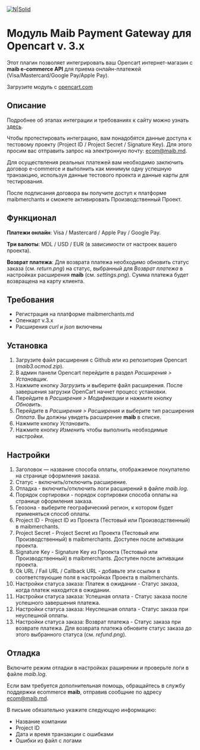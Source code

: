 [![N|Solid](https://www.maib.md/images/logo.svg)](https://www.maib.md)

# Модуль Maib Payment Gateway для Opencart v. 3.x
Этот плагин позволяет интегрировать ваш Opencart интернет-магазин с **maib e-commerce API** для приема онлайн-платежей (Visa/Mastercard/Google Pay/Apple Pay).

Загрузите модуль с [opencart.com](https://www.opencart.com/index.php?route=marketplace/extension/info&extension_id=44246)

## Описание
Подробнее об этапах интеграции и требованиях к сайту можно узнать [здесь](https://docs.maibmerchants.md/ru/etapy-i-trebovaniya-k-integracii).

Чтобы протестировать интеграцию, вам понадобятся данные доступа к тестовому проекту (Project ID / Project Secret / Signature Key). Для этого просим вас отправить запрос на электронную почту: ecom@maib.md.

Для осуществления реальных платежей вам необходимо заключить договор e-commerce и выполнить как минимум одну успешную транзакцию, используя данные тестового проекта и данные карты для тестирования.

После подписания договора вы получите доступ к платформе maibmerchants и сможете активировать Производственный Проект.

## Функционал
**Платежи онлайн**: Visa / Mastercard / Apple Pay / Google Pay.

**Три валюты**: MDL / USD / EUR (в зависимости от настроек вашего проекта).

**Возврат платежа**: Для возврата платежа необходимо обновить статус заказа (см. _return.png_) на статус, выбранный для _Возврат платежа_ в настройках расширения **maib** (см. _settings.png_). Сумма платежа будет возвращена на карту клиента.

## Требования
- Регистрация на платформе maibmerchants.md
- Опенкарт v.3.x
- Расширения _curl_ и _json_ включены

## Установка
1. Загрузите файл расширения с Github или из репозитория Opencart (_maib3.ocmod.zip_).
2. В админ панели Opencart перейдите в раздел _Расширения > Установщик_.
3. Нажмите кнопку _Загрузить_ и выберите файл расширения. После завершения загрузки OpenCart начнет процесс установки.
4. Перейдите в _Расширения > Модификации_ и нажмите кнопку _Обновить_.
5. Перейдите в _Расширения > Расширения_ и выберите тип расширения _Оплата_. Вы должны увидеть расширение **maib** в списке.
6. Нажмите кнопку _Установить_.
7. Нажмите кнопку _Изменить_ чтобы выполнить необходимые настройки.

## Настройки
1. Заголовок — название способа оплаты, отображаемое покупателю на странице оформления заказа.
2. Статус - включить/отключить расширение.
3. Отладка - включить/отключить логи расширений в файле _maib.log_.
4. Порядок сортировки - порядок сортировки способа оплаты на странице оформления заказа.
5. Геозона - выберите географический регион, к котором будет применяться способ оплаты.
6. Project ID - Project ID из Проекта (Тестовый или Производственный) в maibmerchants.
7. Project Secret -  Project Secret из Проекта (Тестовый или Производственный) в maibmerchants. Доступен после активации проекта.
8. Signature Key - Signature Key из Проекта (Тестовый или Производственный) в maibmerchants. Доступен после активации проекта.
9. Ok URL / Fail URL / Callback URL - добавьте эти ссылки в соответствующие поля в настройках Проекта в maibmerchants.
10. Настройки статуса заказа: Платеж в ожидании - Статус заказа, когда платеж находится в ожидании.
11. Настройки статуса заказа: Успешная оплата - Статус заказа после успешного завершения платежа.
12. Настройки статуса заказа: Неуспешная оплата - Статус заказа при неуспешной оплаты.
13. Настройки статуса заказа: Возврат платежа - Статус заказа при возврате платежа. Для возврата платежа обновите статус заказа до этого выбранного статуса (см. _refund.png_).

## Отладка
Включите режим отладки в настройках раширении и проверьте логи в файле _maib.log_.

Если вам требуется дополнительная помощь, обращайтесь в службу поддержки ecommerce **maib**, отправив сообщние по адресу ecom@maib.md.

В письме обязательно укажите следующую информацию:
- Название компании
- Project ID 
- Дата и время транзакции с ошибками
- Ошибки из файл с логами
  
